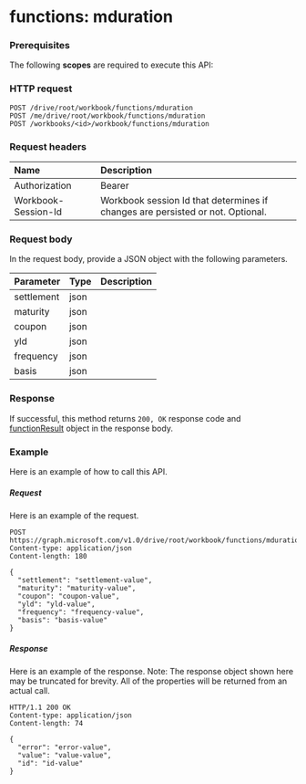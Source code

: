 # functions: mduration


### Prerequisites
The following **scopes** are required to execute this API: 
### HTTP request
<!-- { "blockType": "ignored" } -->
```http
POST /drive/root/workbook/functions/mduration
POST /me/drive/root/workbook/functions/mduration
POST /workbooks/<id>/workbook/functions/mduration

```
### Request headers
| Name       | Description|
|:---------------|:----------|
| Authorization  | Bearer <code>|
| Workbook-Session-Id  | Workbook session Id that determines if changes are persisted or not. Optional.|

### Request body
In the request body, provide a JSON object with the following parameters.

| Parameter	   | Type	|Description|
|:---------------|:--------|:----------|
|settlement|json||
|maturity|json||
|coupon|json||
|yld|json||
|frequency|json||
|basis|json||

### Response
If successful, this method returns `200, OK` response code and [functionResult](../resources/functionresult.md) object in the response body.

### Example
Here is an example of how to call this API.
##### Request
Here is an example of the request.
<!-- {
  "blockType": "request",
  "name": "functions_mduration"
}-->
```http
POST https://graph.microsoft.com/v1.0/drive/root/workbook/functions/mduration
Content-type: application/json
Content-length: 180

{
  "settlement": "settlement-value",
  "maturity": "maturity-value",
  "coupon": "coupon-value",
  "yld": "yld-value",
  "frequency": "frequency-value",
  "basis": "basis-value"
}
```

##### Response
Here is an example of the response. Note: The response object shown here may be truncated for brevity. All of the properties will be returned from an actual call.
<!-- {
  "blockType": "response",
  "truncated": true,
  "@odata.type": "microsoft.graph.functionResult"
} -->
```http
HTTP/1.1 200 OK
Content-type: application/json
Content-length: 74

{
  "error": "error-value",
  "value": "value-value",
  "id": "id-value"
}
```

<!-- uuid: 8fcb5dbc-d5aa-4681-8e31-b001d5168d79
2015-10-25 14:57:30 UTC -->
<!-- {
  "type": "#page.annotation",
  "description": "functions: mduration",
  "keywords": "",
  "section": "documentation",
  "tocPath": ""
}-->